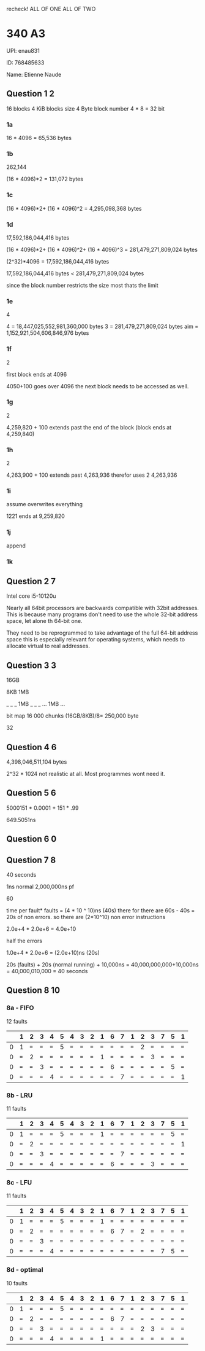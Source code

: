 recheck!
ALL OF ONE
ALL OF TWO

# 340 A3

UPI: enau831

ID: 768485633

Name: Etienne Naude

## Question 1 2

16 blocks
4 KiB blocks size
4 Byte block number
4 \* 8 = 32 bit

### 1a

16 \* 4096 =
65,536 bytes

### 1b

262,144

(16 \* 4096)\*2 =
131,072 bytes

### 1c

(16 \* 4096)\*2+
(16 \* 4096)^2 =
4,295,098,368 bytes

### 1d

17,592,186,044,416 bytes

(16 \* 4096)\*2+
(16 \* 4096)^2+
(16 \* 4096)^3 =
281,479,271,809,024 bytes

(2^32)\*4096 =
17,592,186,044,416 bytes

17,592,186,044,416 bytes < 281,479,271,809,024 bytes

since the block number restricts the size most thats the limit

### 1e

4

4 = 18,447,025,552,981,360,000 bytes
3 = 281,479,271,809,024 bytes
aim = 1,152,921,504,606,846,976 bytes

### 1f

2

first block ends at 4096

4050+100 goes over 4096 the next block needs to be accessed as well.

### 1g

2

4,259,820 + 100 extends past the end of the block (block ends at 4,259,840)

### 1h

2

4,263,900 + 100 extends past 4,263,936 therefor uses 2
4,263,936

### 1i

assume overwrites everything

1221
ends at 9,259,820

### 1j

append

### 1k

## Question 2 7

Intel core i5-10120u

Nearly all 64bit processors are backwards compatible with 32bit addresses. This is because many programs don't need to use the whole 32-bit address space, let alone th 64-bit one.

They need to be reprogrammed to take advantage of the full 64-bit address space this is especially relevant for operating systems, which needs to allocate virtual to real addresses.

## Question 3 3

16GB

8KB
1MB

\_ \_ _ 1MB _ \_ \_ ... 1MB ...

bit map
16 000 chunks
(16GB/8KB)/8=
250,000 byte

32

## Question 4 6

4,398,046,511,104 bytes

2^32 \* 1024
not realistic at all. Most programmes wont need it.

## Question 5 6

5000151 \* 0.0001 + 151 \* .99

649.5051ns

## Question 6 0

## Question 7 8

40 seconds

1ns normal
2,000,000ns pf

60

time per fault\* faults = (4 \* 10 ^ 10)ns (40s)
there for there are 60s - 40s = 20s of non errors.
so there are (2\*10^10) non error instructions

2.0e+4 \* 2.0e+6 =
4.0e+10

half the errors

1.0e+4 \* 2.0e+6 =
(2.0e+10)ns (20s)

20s (faults) + 20s (normal running) + 10,000ns =
40,000,000,000+10,000ns = 40,000,010,000 = 40 seconds

## Question 8 10

### 8a - FIFO

12 faults

|     | 1   | 2   | 3   | 4   | 5   | 4   | 3   | 2   | 1   | 6   | 7   | 1   | 2   | 3   | 7   | 5   | 1   |
| --- | --- | --- | --- | --- | --- | --- | --- | --- | --- | --- | --- | --- | --- | --- | --- | --- | --- |
| 0   | 1   | `=` | `=` | `=` | 5   | `=` | `=` | `=` | `=` | `=` | `=` | `=` | 2   | `=` | `=` | `=` | `=` |
| 0   | `=` | 2   | `=` | `=` | `=` | `=` | `=` | `=` | 1   | `=` | `=` | `=` | `=` | 3   | `=` | `=` | `=` |
| 0   | `=` | `=` | 3   | `=` | `=` | `=` | `=` | `=` | `=` | 6   | `=` | `=` | `=` | `=` | `=` | 5   | `=` |
| 0   | `=` | `=` | `=` | 4   | `=` | `=` | `=` | `=` | `=` | `=` | 7   | `=` | `=` | `=` | `=` | `=` | 1   |

### 8b - LRU

11 faults

|     | 1   | 2   | 3   | 4   | 5   | 4   | 3   | 2   | 1   | 6   | 7   | 1   | 2   | 3   | 7   | 5   | 1   |
| --- | --- | --- | --- | --- | --- | --- | --- | --- | --- | --- | --- | --- | --- | --- | --- | --- | --- |
| 0   | 1   | `=` | `=` | `=` | 5   | `=` | `=` | `=` | 1   | `=` | `=` | `=` | `=` | `=` | `=` | 5   | `=` |
| 0   | `=` | 2   | `=` | `=` | `=` | `=` | `=` | `=` | `=` | `=` | `=` | `=` | `=` | `=` | `=` | `=` | 1   |
| 0   | `=` | `=` | 3   | `=` | `=` | `=` | `=` | `=` | `=` | `=` | 7   | `=` | `=` | `=` | `=` | `=` | `=` |
| 0   | `=` | `=` | `=` | 4   | `=` | `=` | `=` | `=` | `=` | 6   | `=` | `=` | `=` | 3   | `=` | `=` | `=` |

### 8c - LFU

11 faults

|     | 1   | 2   | 3   | 4   | 5   | 4   | 3   | 2   | 1   | 6   | 7   | 1   | 2   | 3   | 7   | 5   | 1   |
| --- | --- | --- | --- | --- | --- | --- | --- | --- | --- | --- | --- | --- | --- | --- | --- | --- | --- |
| 0   | 1   | `=` | `=` | `=` | 5   | `=` | `=` | `=` | 1   | `=` | `=` | `=` | `=` | `=` | `=` | `=` | `=` |
| 0   | `=` | 2   | `=` | `=` | `=` | `=` | `=` | `=` | `=` | 6   | 7   | `=` | 2   | `=` | `=` | `=` | `=` |
| 0   | `=` | `=` | 3   | `=` | `=` | `=` | `=` | `=` | `=` | `=` | `=` | `=` | `=` | `=` | `=` | `=` | `=` |
| 0   | `=` | `=` | `=` | 4   | `=` | `=` | `=` | `=` | `=` | `=` | `=` | `=` | `=` | `=` | 7   | 5   | `=` |

### 8d - optimal

10 faults

|     | 1   | 2   | 3   | 4   | 5   | 4   | 3   | 2   | 1   | 6   | 7   | 1   | 2   | 3   | 7   | 5   | 1   |
| --- | --- | --- | --- | --- | --- | --- | --- | --- | --- | --- | --- | --- | --- | --- | --- | --- | --- |
| 0   | 1   | `=` | `=` | `=` | 5   | `=` | `=` | `=` | `=` | `=` | `=` | `=` | `=` | `=` | `=` | `=` | `=` |
| 0   | `=` | 2   | `=` | `=` | `=` | `=` | `=` | `=` | `=` | 6   | 7   | `=` | `=` | `=` | `=` | `=` | `=` |
| 0   | `=` | `=` | 3   | `=` | `=` | `=` | `=` | `=` | `=` | `=` | `=` | `=` | 2   | 3   | `=` | `=` | `=` |
| 0   | `=` | `=` | `=` | 4   | `=` | `=` | `=` | `=` | 1   | `=` | `=` | `=` | `=` | `=` | `=` | `=` | `=` |
